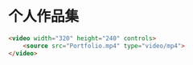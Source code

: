 # 个人作品集

```HTML
<video width="320" height="240" controls>
    <source src="Portfolio.mp4" type="video/mp4">
</video>
```